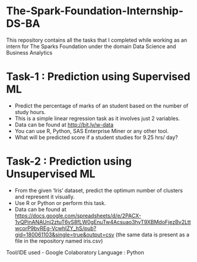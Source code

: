 # The-Spark-Foundation-Internship-DS-BA
This repository contains all the tasks that I completed while working as an intern for The Sparks Foundation under the domain Data Science and Business Analytics


# Task-1 : Prediction using Supervised ML 

- Predict the percentage of marks of an student based on the number of study hours.
- This is a simple linear regression task as it involves just 2 variables.
- Data can be found at http://bit.ly/w-data
- You can use R, Python, SAS Enterprise Miner or any other tool.
- What will be predicted score if a student studies for 9.25 hrs/ day?

# Task-2 : Prediction using Unsupervised ML 

- From the given ‘Iris’ dataset, predict the optimum number of clusters and represent it visually.
- Use R or Python or perform this task.
- Data can be found at https://docs.google.com/spreadsheets/d/e/2PACX-1vQPinANAUnj2ztuT6vS8fLW0gEnuTw4Acsuao3hyT9XBMdoFjezBv2LttwcorP9bvREg-VcwhIZY_hS/pub?gid=180061103&single=true&output=csv (the same data is present as a file in the repository named iris.csv)

Tool/IDE used - Google Colaboratory
Language : Python
